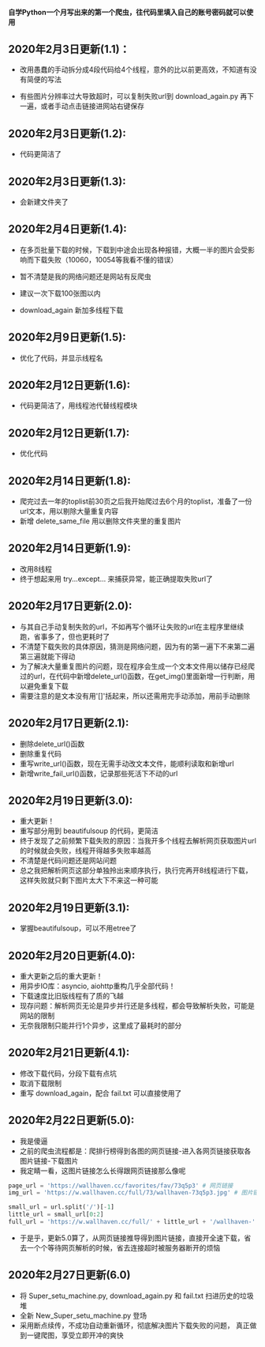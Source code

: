 #### 自学Python一个月写出来的第一个爬虫，往代码里填入自己的账号密码就可以使用


## 2020年2月3日更新(1.1)：
- 改用愚蠢的手动拆分成4段代码给4个线程，意外的比以前更高效，不知道有没有简便的写法

- 有些图片分辨率过大导致超时，可以复制失败url到 download_again.py 再下一遍，或者手动点击链接进网站右键保存

## 2020年2月3日更新(1.2):
- 代码更简洁了

## 2020年2月3日更新(1.3):

- 会新建文件夹了

## 2020年2月4日更新(1.4):
- 在多页批量下载的时候，下载到中途会出现各种报错，大概一半的图片会受影响而下载失败（10060，10054等我看不懂的错误）

- 暂不清楚是我的网络问题还是网站有反爬虫

- 建议一次下载100张图以内

- download_again 新加多线程下载

## 2020年2月9日更新(1.5):
- 优化了代码，并显示线程名

## 2020年2月12日更新(1.6):
- 代码更简洁了，用线程池代替线程模块

## 2020年2月12日更新(1.7):
- 优化代码

## 2020年2月14日更新(1.8):
- 爬完过去一年的toplist前30页之后我开始爬过去6个月的toplist，准备了一份url文本，用以剔除大量重复内容
- 新增 delete_same_file 用以删除文件夹里的重复图片

## 2020年2月14日更新(1.9):
- 改用8线程
- 终于想起来用 try...except... 来捕获异常，能正确提取失败url了

## 2020年2月17日更新(2.0):
- 与其自己手动复制失败的url，不如再写个循环让失败的url在主程序里继续跑，省事多了，但也更耗时了
- 不清楚下载失败的具体原因，猜测是网络问题，因为有的第一遍下不来第二遍第三遍就能下得动
- 为了解决大量重复图片的问题，现在程序会生成一个文本文件用以储存已经爬过的url，在代码中新增delete_url()函数，在get_img()里面新增一行判断，用以避免重复下载
- 需要注意的是文本没有用'[]'括起来，所以还需用完手动添加，用前手动删除

## 2020年2月17日更新(2.1):
- 删除delete_url()函数
- 删除重复代码
- 重写write_url()函数，现在无需手动改文本文件，能顺利读取和新增url
- 新增write_fail_url()函数，记录那些死活下不动的url

## 2020年2月19日更新(3.0):
- 重大更新！
- 重写部分用到 beautifulsoup 的代码，更简洁
- 终于发现了之前频繁下载失败的原因：当我开多个线程去解析网页获取图片url的时候就会失败，线程开得越多失败率越高
- 不清楚是代码问题还是网站问题
- 总之我把解析网页这部分单独拎出来顺序执行，执行完再开8线程进行下载，这样失败就只剩下图片太大下不来这一种可能

## 2020年2月19日更新(3.1):
- 掌握beautifulsoup，可以不用etree了

## 2020年2月20日更新(4.0):
- 重大更新之后的重大更新！
- 用异步IO库：asyncio, aiohttp重构几乎全部代码！
- 下载速度比旧版线程有了质的飞越
- 现存问题：解析网页无论是异步并行还是多线程，都会导致解析失败，可能是网站的限制
- 无奈我限制只能并行1个异步，这里成了最耗时的部分

## 2020年2月21日更新(4.1):
- 修改下载代码，分段下载有点坑
- 取消下载限制
- 重写 download_again，配合 fail.txt 可以直接使用了

## 2020年2月22日更新(5.0):
- 我是傻逼
- 之前的爬虫流程都是：爬排行榜得到各图的网页链接-进入各网页链接获取各图片链接-下载图片
- 我定睛一看，这图片链接怎么长得跟网页链接那么像呢
```python
page_url = 'https://wallhaven.cc/favorites/fav/73q5p3' # 网页链接
img_url = 'https://w.wallhaven.cc/full/73/wallhaven-73q5p3.jpg' # 图片链接

small_url = url.split('/')[-1]
little_url = small_url[0:2]
full_url = 'https://w.wallhaven.cc/full/' + little_url + '/wallhaven-' + small_url + '.jpg'
```
- 于是乎，更新5.0算了，从网页链接推导得到图片链接，直接开全速下载，省去一个个等待网页解析的时候，省去连接超时被服务器断开的烦恼

## 2020年2月27日更新(6.0)
- 将 Super_setu_machine.py, download_again.py 和 fail.txt 扫进历史的垃圾堆
- 全新 New_Super_setu_machine.py 登场
- 采用断点续传，不成功自动重新循环，彻底解决图片下载失败的问题， 真正做到一键爬图，享受立即开冲的爽快